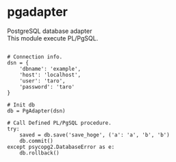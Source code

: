# pgadapter
PostgreSQL database adapter  
This module execute PL/PgSQL.  

```

# Connection info.
dsn = {
    'dbname': 'example',
    'host': 'localhost',
    'user': 'taro',
    'password': 'taro'
}

# Init db
db = PgAdapter(dsn)

# Call Defined PL/PgSQL procedure.
try:
    saved = db.save('save_hoge', ('a': 'a', 'b', 'b')
    db.commit()
except psycopg2.DatabaseError as e:
    db.rollback()

```
